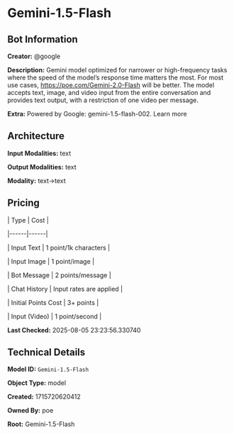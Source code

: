 # Gemini-1.5-Flash

## Bot Information

**Creator:** @google

**Description:** Gemini model optimized for narrower or high-frequency tasks where the speed of the model’s response time matters the most. For most use cases, https://poe.com/Gemini-2.0-Flash will be better. The model accepts text, image, and video input from the entire conversation and provides text output, with a restriction of one video per message.

**Extra:** Powered by Google: gemini-1.5-flash-002. Learn more


## Architecture

**Input Modalities:** text

**Output Modalities:** text

**Modality:** text->text


## Pricing

| Type | Cost |

|------|------|

| Input Text | 1 point/1k characters |

| Input Image | 1 point/image |

| Bot Message | 2 points/message |

| Chat History | Input rates are applied |

| Initial Points Cost | 3+ points |

| Input (Video) | 1 point/second |


**Last Checked:** 2025-08-05 23:23:56.330740


## Technical Details

**Model ID:** `Gemini-1.5-Flash`

**Object Type:** model

**Created:** 1715720620412

**Owned By:** poe

**Root:** Gemini-1.5-Flash
